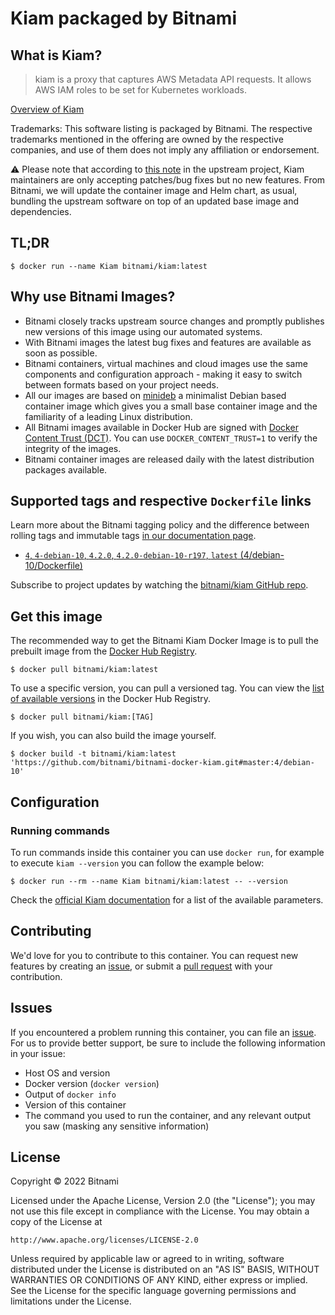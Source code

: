 # Kiam packaged by Bitnami

## What is Kiam?

> kiam is a proxy that captures AWS Metadata API requests. It allows AWS IAM roles to be set for Kubernetes workloads.

[Overview of Kiam](https://github.com/uswitch/kiam)

Trademarks: This software listing is packaged by Bitnami. The respective trademarks mentioned in the offering are owned by the respective companies, and use of them does not imply any affiliation or endorsement.

⚠️ Please note that according to [this note](https://github.com/uswitch/kiam#-%EF%B8%8Fthis-project-is-in-maintenance-mode-%EF%B8%8F-) in the upstream project, Kiam maintainers are only accepting patches/bug fixes but no new features.
From Bitnami, we will update the container image and Helm chart, as usual, bundling the upstream software on top of an updated base image and dependencies.

## TL;DR

```console
$ docker run --name Kiam bitnami/kiam:latest
```

## Why use Bitnami Images?

* Bitnami closely tracks upstream source changes and promptly publishes new versions of this image using our automated systems.
* With Bitnami images the latest bug fixes and features are available as soon as possible.
* Bitnami containers, virtual machines and cloud images use the same components and configuration approach - making it easy to switch between formats based on your project needs.
* All our images are based on [minideb](https://github.com/bitnami/minideb) a minimalist Debian based container image which gives you a small base container image and the familiarity of a leading Linux distribution.
* All Bitnami images available in Docker Hub are signed with [Docker Content Trust (DCT)](https://docs.docker.com/engine/security/trust/content_trust/). You can use `DOCKER_CONTENT_TRUST=1` to verify the integrity of the images.
* Bitnami container images are released daily with the latest distribution packages available.

## Supported tags and respective `Dockerfile` links

Learn more about the Bitnami tagging policy and the difference between rolling tags and immutable tags [in our documentation page](https://docs.bitnami.com/tutorials/understand-rolling-tags-containers/).


* [`4`, `4-debian-10`, `4.2.0`, `4.2.0-debian-10-r197`, `latest` (4/debian-10/Dockerfile)](https://github.com/bitnami/bitnami-docker-kiam/blob/4.2.0-debian-10-r197/4/debian-10/Dockerfile)

Subscribe to project updates by watching the [bitnami/kiam GitHub repo](https://github.com/bitnami/bitnami-docker-kiam).

## Get this image

The recommended way to get the Bitnami Kiam Docker Image is to pull the prebuilt image from the [Docker Hub Registry](https://hub.docker.com/r/bitnami/kiam).

```console
$ docker pull bitnami/kiam:latest
```

To use a specific version, you can pull a versioned tag. You can view the [list of available versions](https://hub.docker.com/r/bitnami/kiam/tags/) in the Docker Hub Registry.

```console
$ docker pull bitnami/kiam:[TAG]
```

If you wish, you can also build the image yourself.

```console
$ docker build -t bitnami/kiam:latest 'https://github.com/bitnami/bitnami-docker-kiam.git#master:4/debian-10'
```

## Configuration

### Running commands

To run commands inside this container you can use `docker run`, for example to execute `kiam --version` you can follow the example below:

```console
$ docker run --rm --name Kiam bitnami/kiam:latest -- --version
```

Check the [official Kiam documentation](https://github.com/uswitch/kiam/tree/master/docs) for a list of the available parameters.

## Contributing

We'd love for you to contribute to this container. You can request new features by creating an [issue](https://github.com/bitnami/bitnami-docker-kiam/issues), or submit a [pull request](https://github.com/bitnami/bitnami-docker-kiam/pulls) with your contribution.

## Issues

If you encountered a problem running this container, you can file an [issue](https://github.com/bitnami/bitnami-docker-kiam/issues/new). For us to provide better support, be sure to include the following information in your issue:

- Host OS and version
- Docker version (`docker version`)
- Output of `docker info`
- Version of this container
- The command you used to run the container, and any relevant output you saw (masking any sensitive information)

## License

Copyright &copy; 2022 Bitnami

Licensed under the Apache License, Version 2.0 (the "License");
you may not use this file except in compliance with the License.
You may obtain a copy of the License at

    http://www.apache.org/licenses/LICENSE-2.0

Unless required by applicable law or agreed to in writing, software
distributed under the License is distributed on an "AS IS" BASIS,
WITHOUT WARRANTIES OR CONDITIONS OF ANY KIND, either express or implied.
See the License for the specific language governing permissions and
limitations under the License.

